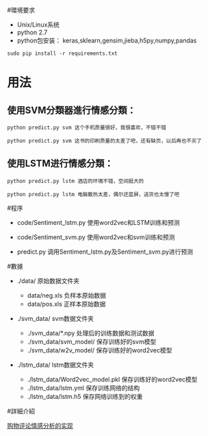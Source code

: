 #環境要求
- Unix/Linux系统
- python 2.7
- python包安装： keras,sklearn,gensim,jieba,h5py,numpy,pandas
```
sudo pip install -r requirements.txt
```
# 用法

## 使用SVM分類器進行情感分類：
```
python predict.py svm 这个手机质量很好，我很喜欢，不错不错

```
```
python predict.py svm 这书的印刷质量的太差了吧，还有缺页，以后再也不买了

```

## 使用LSTM进行情感分類：
```
python predict.py lstm 酒店的环境不错，空间挺大的
```
```
python predict.py lstm 电脑散热太差，偶尔还蓝屏，送货也太慢了吧
```
#程序
- code/Sentiment_lstm.py 使用word2vec和LSTM训练和预测

- code/Sentiment_svm.py  使用word2vec和svm训练和预测
- predict.py  调用Sentiment_lstm.py及Sentiment_svm.py进行预测

#數據
- ./data/ 原始数据文件夹
  - data/neg.xls 负样本原始数据
  - data/pos.xls 正样本原始数据

- ./svm_data/ svm数据文件夹
  - ./svm_data/\*.npy 处理后的训练数据和测试数据
  - ./svm_data/svm_model/ 保存训练好的svm模型
  - ./svm_data/w2v_model/ 保存训练好的word2vec模型


- ./lstm_data/ lstm数据文件夹
  - ./lstm_data/Word2vec_model.pkl 保存训练好的word2vec模型
  - ./lstm_data/lstm.yml  保存训练网络的结构
  - ./lstm_data/lstm.h5  保存网络训练到的权重
  
#詳細介紹

[购物评论情感分析的实现](http://buptldy.github.io/2016/07/20/2016-07-20-sentiment%20analysis/)
